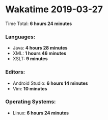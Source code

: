 # Wakatime 2019-03-27

Time Total: **6 hours 24 minutes**

### Languages:
- Java: **4 hours 28 minutes** 
- XML: **1 hours 46 minutes** 
- XSLT: **9 minutes** 

### Editors:
- Android Studio: **6 hours 14 minutes** 
- Vim: **10 minutes** 

### Operating Systems:
- Linux: **6 hours 24 minutes** 

